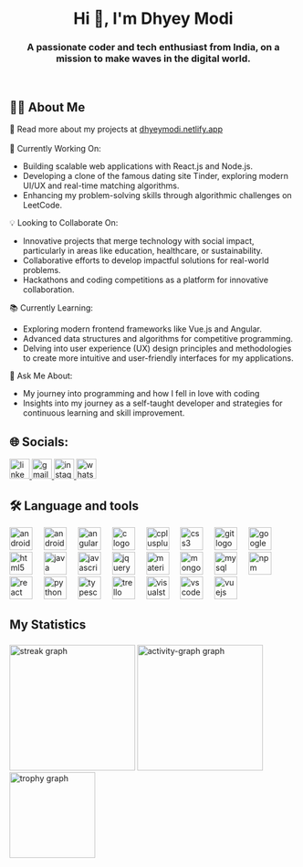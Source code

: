 <h1 align="center">Hi 👋, I'm Dhyey Modi</h1>
<h3 align="center">A passionate coder and tech enthusiast from India, on a mission to make waves in the digital world.</h3>
<br/>
<h2 align="left">👩‍💻 About Me</h2>
<p align="left">🔎 Read more about my projects at <a href="https://dhyeymodi.netlify.app">dhyeymodi.netlify.app</a> <br/><br/>
  🚀 Currently Working On:      
  <ul><li>Building scalable web applications with React.js and Node.js.</li>
    <li>Developing a clone of the famous dating site Tinder, exploring modern UI/UX and real-time matching algorithms.</li>
  <li>Enhancing my problem-solving skills through algorithmic challenges on LeetCode.</li></ul>
  💡 Looking to Collaborate On:
  <ul><li>Innovative projects that merge technology with social impact, particularly in areas like education, healthcare, or sustainability.</li>
    <li>Collaborative efforts to develop impactful solutions for real-world problems.</li>
  <li>Hackathons and coding competitions as a platform for innovative collaboration.</li></ul>
📚 Currently Learning:
<ul><li>Exploring modern frontend frameworks like Vue.js and Angular.</li>
    <li>Advanced data structures and algorithms for competitive programming.</li>
  <li>Delving into user experience (UX) design principles and methodologies to create more intuitive and user-friendly interfaces for my applications.</li></ul>
💬 Ask Me About:
<ul><li>My journey into programming and how I fell in love with coding</li>
    <li>Insights into my journey as a self-taught developer and strategies for continuous learning and skill improvement.</li></ul></p>

###
<h2 align="left">🌐 Socials:</h2>

<div align="left">
  <a href="https://www.linkedin.com/in/dhyey-modi-28769b218" target="_blank">
    <img src="https://img.shields.io/static/v1?message=LinkedIn&logo=linkedin&label=&color=0077B5&logoColor=white&labelColor=&style=for-the-badge" height="35" alt="linkedin logo"  />
  </a>
  <a href="mailto:dhyeymodi21@gmail.com" target="_blank">
    <img src="https://img.shields.io/static/v1?message=Gmail&logo=gmail&label=&color=D14836&logoColor=white&labelColor=&style=for-the-badge" height="35" alt="gmail logo"  />
  </a>
  <a href="https://www.instagram.com/dhyey_modi/" target="_blank">
    <img src="https://img.shields.io/static/v1?message=Instagram&logo=instagram&label=&color=E4405F&logoColor=white&labelColor=&style=for-the-badge" height="35" alt="instagram logo"  />
  </a>
  <a href="wa.link/fx2jde" target="_blank">
    <img src="https://img.shields.io/static/v1?message=Whatsapp&logo=whatsapp&label=&color=25D366&logoColor=white&labelColor=&style=for-the-badge" height="35" alt="whatsapp logo"  />
  </a>
</div>

#####
<h2 align="left">🛠 Language and tools</h2>


<div align="left">
  <img src="https://cdn.jsdelivr.net/gh/devicons/devicon/icons/android/android-original.svg" height="40" alt="android logo"  />
  <img width="12" />
  <img src="https://cdn.jsdelivr.net/gh/devicons/devicon/icons/androidstudio/androidstudio-original.svg" height="40" alt="androidstudio logo"  />
  <img width="12" />
  <img src="https://cdn.jsdelivr.net/gh/devicons/devicon/icons/angularjs/angularjs-original.svg" height="40" alt="angularjs logo"  />
  <img width="12" />
  <img src="https://cdn.jsdelivr.net/gh/devicons/devicon/icons/c/c-original.svg" height="40" alt="c logo"  />
  <img width="12" />
  <img src="https://cdn.jsdelivr.net/gh/devicons/devicon/icons/cplusplus/cplusplus-original.svg" height="40" alt="cplusplus logo"  />
  <img width="12" />
  <img src="https://cdn.jsdelivr.net/gh/devicons/devicon/icons/css3/css3-original.svg" height="40" alt="css3 logo"  />
  <img width="12" />
  <img src="https://cdn.jsdelivr.net/gh/devicons/devicon/icons/git/git-original.svg" height="40" alt="git logo"  />
  <img width="12" />
  <img src="https://cdn.jsdelivr.net/gh/devicons/devicon/icons/googlecloud/googlecloud-original.svg" height="40" alt="googlecloud logo"  />
  <img width="12" />
  <img src="https://cdn.jsdelivr.net/gh/devicons/devicon/icons/html5/html5-original.svg" height="40" alt="html5 logo"  />
  <img width="12" />
  <img src="https://cdn.jsdelivr.net/gh/devicons/devicon/icons/java/java-original.svg" height="40" alt="java logo"  />
  <img width="12" />
  <img src="https://cdn.jsdelivr.net/gh/devicons/devicon/icons/javascript/javascript-original.svg" height="40" alt="javascript logo"  />
  <img width="12" />
  <img src="https://cdn.jsdelivr.net/gh/devicons/devicon/icons/jquery/jquery-original.svg" height="40" alt="jquery logo"  />
  <img width="12" />
  <img src="https://cdn.jsdelivr.net/gh/devicons/devicon/icons/materialui/materialui-original.svg" height="40" alt="materialui logo"  />
  <img width="12" />
  <img src="https://cdn.jsdelivr.net/gh/devicons/devicon/icons/mongodb/mongodb-original.svg" height="40" alt="mongodb logo"  />
  <img width="12" />
  <img src="https://cdn.jsdelivr.net/gh/devicons/devicon/icons/mysql/mysql-original.svg" height="40" alt="mysql logo"  />
  <img width="12" />
  <img src="https://cdn.jsdelivr.net/gh/devicons/devicon/icons/npm/npm-original-wordmark.svg" height="40" alt="npm logo"  />
  <img width="12" />
  <img src="https://cdn.jsdelivr.net/gh/devicons/devicon/icons/react/react-original.svg" height="40" alt="react logo"  />
  <img width="12" />
  <img src="https://cdn.jsdelivr.net/gh/devicons/devicon/icons/python/python-original.svg" height="40" alt="python logo"  />
  <img width="12" />
  <img src="https://cdn.jsdelivr.net/gh/devicons/devicon/icons/typescript/typescript-original.svg" height="40" alt="typescript logo"  />
  <img width="12" />
  <img src="https://cdn.jsdelivr.net/gh/devicons/devicon/icons/trello/trello-plain.svg" height="40" alt="trello logo"  />
  <img width="12" />
  <img src="https://cdn.jsdelivr.net/gh/devicons/devicon/icons/visualstudio/visualstudio-plain.svg" height="40" alt="visualstudio logo"  />
  <img width="12" />
  <img src="https://cdn.jsdelivr.net/gh/devicons/devicon/icons/vscode/vscode-original.svg" height="40" alt="vscode logo"  />
  <img width="12" />
  <img src="https://cdn.jsdelivr.net/gh/devicons/devicon/icons/vuejs/vuejs-original.svg" height="40" alt="vuejs logo"  />
</div>

###




###

#####

<h2 align="left">My Statistics</h2>

###

<div align="left">
  <img src="https://streak-stats.demolab.com?user=dhyeymodi2001&locale=en&mode=weekly&theme=nord&hide_border=false&border_radius=15&order=3" height="220" alt="streak graph"  />
   <img src="https://github-readme-activity-graph.vercel.app/graph?username=dhyeymodi2001&theme=nord&area=true&hide_title=false&hide_border=false&radius=15&custom_title=Dhyey's%20Contribution%20Graph" height="220" alt="activity-graph graph"  />
   <img src="https://github-profile-trophy.vercel.app?username=dhyeymodi2001&theme=nord&no-frame=true&no-bg=false" height="150" alt="trophy graph"  />
</div>


 
</div>

###


<!--
**dhyeymodi2001/dhyeymodi2001** is a ✨ _special_ ✨ repository because its `README.md` (this file) appears on your GitHub profile.

Here are some ideas to get you started:

- 🔭 I’m currently working on ...
- 🌱 I’m currently learning ...
- 👯 I’m looking to collaborate on ...
- 🤔 I’m looking for help with ...
- 💬 Ask me about ...
- 📫 How to reach me: ...
- 😄 Pronouns: ...
- ⚡ Fun fact: ...
-->
